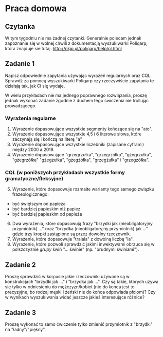 # Praca domowa

## Czytanka

W tym tygodniu nie ma żadnej czytanki. Generalnie polecam jednak zapoznanie się w wolnej chwili z dokumentacją wyszukiwarki Poliqarp, która znajduje sie tutaj: http://nkjp.pl/poliqarp/help/pl.html

## Zadanie 1

Napisz odpowiednie zapytania używając wyrażeń regularnych oraz CQL. Sprawdź za pomocą wyszukiwarki Poliqarp czy rzeczywiście zapytania te działają tak, jak Ci się wydaje.

W wielu przykładach nie ma jednego poprawnego rozwiązania, proszę jednak wykonać zadanie zgodnie z duchem tego ćwiczenia nie trollując prowadzącego.

### Wyrażenia regularne
1. Wyrażenie dopasowujące wszystkie segmenty kończące się na "ato".
2. Wyrażenie dopasowujące wszystkie 4,5 i 6 literowe słowa, które zaczynają się i kończą na literę "a"
3. Wyrażenie dopasowujące wszystkie liczebniki (zapisane cyframi) między 2000 a 2019.
4. Wyrażenie dopasowujące "grzegrzułka", "grzegrzółka", "gżegrzułka", "gżegrzółka" "gżegżułka", "gżegżółka", "grzegżułka" i "grzegżółka".

### CQL (w poniższych przykładach wszystkie formy gramatyczne/fleksyjne)
5. Wyrażenie, które dopasowuje rozmaite warianty tego samego związku frazeologicznego:
  + być świętszym od papieża
  + być bardziej papieskim niż papież
  + być bardziej papieskim od papieża
6. Dwa wyrażenia, które dopasowują frazy "brzydki jak (nieobligatoryjny przymiotnik) ..." oraz "brzydka (nieobligatoryjny przymiotnik) jak ..." gdzie trzy kropki zastąpione są przez dowolny rzeczownik.
7. Wyrażenie, które dopasowuje "tralala" z dowolną liczbą "la".
8. Wyrażenie, które pozwoli sprawdzić jakimi inwektywami obrzuca się w polszczyznie *grupy* świń "... świnie" (np. "brudnymi świniami").

## Zadanie 2

Proszę sprawdzić w korpusie jakie rzeczowniki używane są w konstrukcjach "brzydki jak ..." i "brzydka jak ...". Czy są takie, których używa się tylko w odniesieniu do mężczyzn/kobiet (nie do końca jest to precyzyjne, bo rodzaj męski i żeński nie do końca odpowiada płciom)? Czy w wynikach wyszukiwania widać jeszcze jakieś interesujące różnice?

## Zadanie 3

Proszę wykonać to samo ćwiczenie tylko zmienić przymiotnik z "brzydki" na "ładny"/"piękny".
